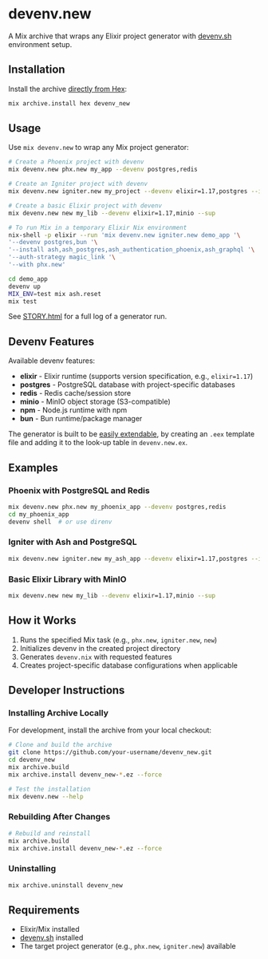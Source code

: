 # devenv.new

A Mix archive that wraps any Elixir project generator with [devenv.sh](https://devenv.sh) environment setup.

## Installation

Install the archive [directly from Hex](https://hex.pm/packages/devenv_new):

```bash
mix archive.install hex devenv_new
```

## Usage

Use `mix devenv.new` to wrap any Mix project generator:

```bash
# Create a Phoenix project with devenv
mix devenv.new phx.new my_app --devenv postgres,redis

# Create an Igniter project with devenv
mix devenv.new igniter.new my_project --devenv elixir=1.17,postgres --install ash,ash_postgres

# Create a basic Elixir project with devenv
mix devenv.new new my_lib --devenv elixir=1.17,minio --sup

# To run Mix in a temporary Elixir Nix environment
nix-shell -p elixir --run 'mix devenv.new igniter.new demo_app '\
'--devenv postgres,bun '\
'--install ash,ash_postgres,ash_authentication_phoenix,ash_graphql '\
'--auth-strategy magic_link '\
'--with phx.new'

cd demo_app
devenv up
MIX_ENV=test mix ash.reset
mix test
```

See [STORY.html](https://htmlpreview.github.io/?https://github.com/serpent213/devenv_new/blob/master/STORY.html) for a full log of a generator run.

## Devenv Features

Available devenv features:

* **elixir** - Elixir runtime (supports version specification, e.g., `elixir=1.17`)
* **postgres** - PostgreSQL database with project-specific databases
* **redis** - Redis cache/session store
* **minio** - MinIO object storage (S3-compatible)
* **npm** - Node.js runtime with npm
* **bun** - Bun runtime/package manager

The generator is built to be [easily extendable](https://github.com/serpent213/devenv_new/tree/master/priv),
by creating an `.eex` template file and adding it to the look-up table in `devenv.new.ex`.

## Examples

### Phoenix with PostgreSQL and Redis
```bash
mix devenv.new phx.new my_phoenix_app --devenv postgres,redis
cd my_phoenix_app
devenv shell  # or use direnv
```

### Igniter with Ash and PostgreSQL
```bash
mix devenv.new igniter.new my_ash_app --devenv elixir=1.17,postgres --install ash,ash_postgres
```

### Basic Elixir Library with MinIO
```bash
mix devenv.new new my_lib --devenv elixir=1.17,minio --sup
```

## How it Works

1. Runs the specified Mix task (e.g., `phx.new`, `igniter.new`, `new`)
2. Initializes devenv in the created project directory
3. Generates `devenv.nix` with requested features
4. Creates project-specific database configurations when applicable

## Developer Instructions

### Installing Archive Locally

For development, install the archive from your local checkout:

```bash
# Clone and build the archive
git clone https://github.com/your-username/devenv_new.git
cd devenv_new
mix archive.build
mix archive.install devenv_new-*.ez --force

# Test the installation
mix devenv.new --help
```

### Rebuilding After Changes

```bash
# Rebuild and reinstall
mix archive.build
mix archive.install devenv_new-*.ez --force
```

### Uninstalling

```bash
mix archive.uninstall devenv_new
```

## Requirements

- Elixir/Mix installed
- [devenv.sh](https://devenv.sh/getting-started/) installed
- The target project generator (e.g., `phx.new`, `igniter.new`) available
